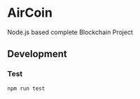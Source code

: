# AirCoin

Node.js based complete Blockchain Project 

## Development
### Test
```
npm run test
```
